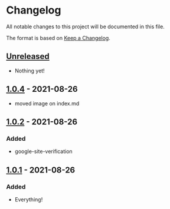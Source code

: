 # Changelog

All notable changes to this project will be documented in this file.

The format is based on [Keep a Changelog](https://keepachangelog.com/en/1.0.0/).

## [Unreleased]

- Nothing yet!

## [1.0.4] - 2021-08-26

- moved image on index.md

## [1.0.2] - 2021-08-26

### Added

- google-site-verification
  
## [1.0.1] - 2021-08-26

### Added

- Everything!

[Unreleased]: https://github.com/draschke/vsc-sap-hana-mta-dev-env-node14x/compare/v1.0.1...HEAD
[1.0.4]: https://github.com/draschke/vsc-sap-hana-mta-dev-env-node14x/compare/v1.0.2...v1.0.4
[1.0.2]: https://github.com/draschke/vsc-sap-hana-mta-dev-env-node14x/compare/v1.0.1...v1.0.2
[1.0.1]: https://github.com/draschke/vsc-sap-hana-mta-dev-env-node14x/compare/v1.0.0...v1.0.1
